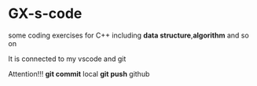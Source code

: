 # GX-s-code
some coding exercises for C++ including **data structure**,**algorithm** and so on 

It is connected to my vscode and git 

Attention!!! 
**git commit** local
**git push**   github 